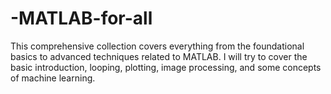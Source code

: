 # -MATLAB-for-all
This comprehensive collection covers everything from the foundational basics to advanced techniques related to MATLAB. I will try to cover the basic introduction, looping, plotting, image processing, and some concepts of machine learning.
